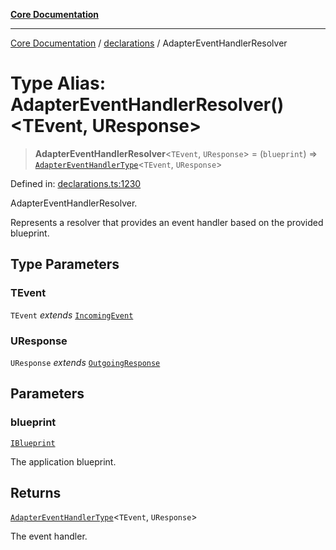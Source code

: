 [**Core Documentation**](../../README.md)

***

[Core Documentation](../../README.md) / [declarations](../README.md) / AdapterEventHandlerResolver

# Type Alias: AdapterEventHandlerResolver()\<TEvent, UResponse\>

> **AdapterEventHandlerResolver**\<`TEvent`, `UResponse`\> = (`blueprint`) => [`AdapterEventHandlerType`](AdapterEventHandlerType.md)\<`TEvent`, `UResponse`\>

Defined in: [declarations.ts:1230](https://github.com/stonemjs/core/blob/e2fddc9518734748c09a72d4b4064dd1d4c1288c/src/declarations.ts#L1230)

AdapterEventHandlerResolver.

Represents a resolver that provides an event handler based on the provided blueprint.

## Type Parameters

### TEvent

`TEvent` *extends* [`IncomingEvent`](../../events/IncomingEvent/classes/IncomingEvent.md)

### UResponse

`UResponse` *extends* [`OutgoingResponse`](../../events/OutgoingResponse/classes/OutgoingResponse.md)

## Parameters

### blueprint

[`IBlueprint`](IBlueprint.md)

The application blueprint.

## Returns

[`AdapterEventHandlerType`](AdapterEventHandlerType.md)\<`TEvent`, `UResponse`\>

The event handler.

